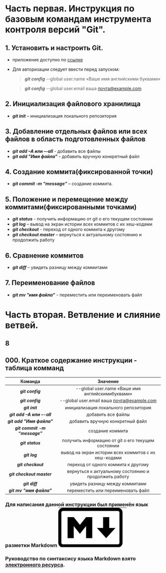 # Часть первая. Инструкция по базовым командам инструмента контроля версий "Git".

## 1. Установить и настроить Git.
* приложение доступно по [ссылке](https://git-scm.com/)
* Для авторизации следует ввести перед запуском:

   >_**git config**_ --global user.name «Ваше имя английскими буквами»

   >_**git config**_ --global user.email ваша почта@example.com

## 2. Инициализация файлового хранилища
* _**git init**_ – инициализация локального репозитория

## 3. Добавление отдельных файлов или всех файлов в область подготовленных файлов
* _**git add –A или –-all**_ - добавить все файлы
* _**git add  "Имя файла"**_ - добавить вручную конкретный файл

## 4. Создание коммита(фиксированной точки)

* _**git commit -m “message”**_ – создание коммита.

## 5. Положение и перемещение между коммитами(фиксированными точками)

* _**git status**_ - получить информацию от git о его текущем состоянии
* _**git log**_ – вывод на экран истории всех коммитов с их хеш-кодами
* _**git checkout**_ - переход от одного коммита к другому
* _**git checkout master**_ – вернуться к актуальному состоянию и продолжить работу

## 6. Сравнение коммитов

* _**git diff**_ – увидеть разницу между коммитами

## 7. Переименование файлов
* _**git mv "имя файла"**_ - переместить или переименовать файл

# Часть вторая. Ветвление и слияние ветвей.

## 8 

## 000. Краткое содержание инструкции - таблица комманд

|Команда|Значение|
|:---------------------------:|:------------------------------------------------:|
|_**git config**_|--global user.name «Ваше имя английскимибуквами»|
|_**git config**_|--global user.email ваша почта@example.com|
|_**git init**_|инициализация локального репозитория|
|_**git add –A или –-all**_|добавить все файлы|
|_**git add "Имя файла"**_|добавить вручную конкретный файл|
_**git commit -m “message”**_|создание коммита|
|_**git status**_|получить информацию от git о его текущем состоянии|
|_**git log**_|вывод на экран истории всех коммитов с их хеш-кодами|
|_**git checkout**_|переход от одного коммита к другому|
|_**git checkout master**_|вернуться к актуальному состоянию и продолжить работу|
|_**git diff**_|увидеть разницу между коммитами|
|_**git mv "имя файла"**_|переместить или переименовать файл|

### Для написания данной инструкции был применён язык разметки Markdown ![Markdown](2022-10-16_16-16-02.png)
### Руководство по синтаксису языка Markdown взято [электронного ресурса](https://texterra.ru/blog/ischerpyvayushchaya-shpargalka-po-sintaksisu-razmetki-markdown-na-zametku-avtoram-veb-razrabotchikam.html).